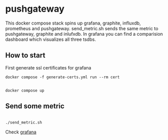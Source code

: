 # pushgateway

This docker compose stack spins up grafana, graphite, influxdb, prometheus and pushgateway.
send_metric.sh sends the same metric to pushgateway, graphite and inlufxdb.
In grafana you can find a comparision dashboard which visualizes all three tsdbs.

## How to start
First generate ssl certificates for grafana
```
docker compose -f generate-certs.yml run --rm cert  
```
```

docker compose up

```

## Send some metric

```

./send_metric.sh
```

Check [grafana](https://localhost:3000)